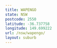```yaml
---
title: WAPENGO
state: NSW
postcode: 2550
latitude: -36.737758
longitude: 149.699222
url: /nsw/wapengo/
layout: suburb
---
```

